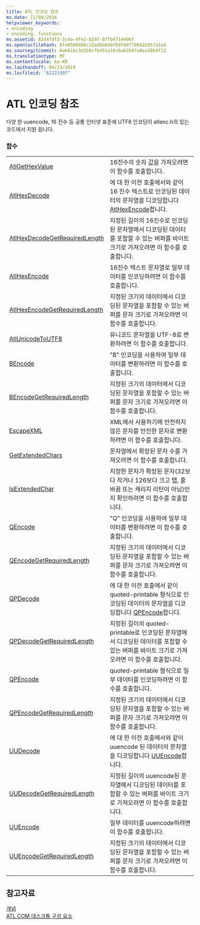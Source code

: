 ```yaml
---
title: ATL 인코딩 참조
ms.date: 11/04/2016
helpviewer_keywords:
- encoding
- encoding, functions
ms.assetid: 82d4fdf3-3c4a-4fe2-b297-8ffb4714406f
ms.openlocfilehash: 8fe0506980c22ad9a64bf69f6877b041b957a1a4
ms.sourcegitcommit: 0ab61bc3d2b6cfbd52a16c6ab2b97a8ea1864f12
ms.translationtype: MT
ms.contentlocale: ko-KR
ms.lasthandoff: 04/23/2019
ms.locfileid: "62223307"
---
```

# <a name="atl-encoding-reference"></a>ATL 인코딩 참조

다양 한 uuencode, 16 진수 등 공통 인터넷 표준에 UTF8 인코딩이 atlenc.h의 있는 코드에서 지원 됩니다.

### <a name="functions"></a>함수

|||
|-|-|
|[AtlGetHexValue](reference/atl-text-encoding-functions.md#atlgethexvalue)|16진수의 숫자 값을 가져오려면 이 함수를 호출합니다.|
|[AtlHexDecode](reference/atl-text-encoding-functions.md#atlhexdecode)|에 대 한 이전 호출에서와 같이 16 진수 텍스트로 인코딩된 데이터의 문자열을 디코딩합니다 [AtlHexEncode](reference/atl-text-encoding-functions.md#atlhexencode)합니다.|
|[AtlHexDecodeGetRequiredLength](reference/atl-text-encoding-functions.md#atlhexdecodegetrequiredlength)|지정된 길이의 16진수로 인코딩된 문자열에서 디코딩된 데이터를 포함할 수 있는 버퍼를 바이트 크기로 가져오려면 이 함수를 호출합니다.|
|[AtlHexEncode](reference/atl-text-encoding-functions.md#atlhexencode)|16진수 텍스트 문자열로 일부 데이터를 인코딩하려면 이 함수를 호출합니다.|
|[AtlHexEncodeGetRequiredLength](reference/atl-text-encoding-functions.md#atlhexencodegetrequiredlength)|지정된 크기의 데이터에서 디코딩된 문자열을 포함할 수 있는 버퍼를 문자 크기로 가져오려면 이 함수를 호출합니다.|
|[AtlUnicodeToUTF8](reference/atl-text-encoding-functions.md#atlunicodetoutf8)|유니코드 문자열을 UTF-8로 변환하려면 이 함수를 호출합니다.|
|[BEncode](reference/atl-text-encoding-functions.md#bencode)|"B" 인코딩을 사용하여 일부 데이터를 변환하려면 이 함수를 호출합니다.|
|[BEncodeGetRequiredLength](reference/atl-text-encoding-functions.md#bencodegetrequiredlength)|지정된 크기의 데이터에서 디코딩된 문자열을 포함할 수 있는 버퍼를 문자 크기로 가져오려면 이 함수를 호출합니다.|
|[EscapeXML](reference/atl-text-encoding-functions.md#escapexml)|XML에서 사용하기에 안전하지 않은 문자를 안전한 문자로 변환하려면 이 함수를 호출합니다.|
|[GetExtendedChars](reference/atl-text-encoding-functions.md#getextendedchars)|문자열에서 확장된 문자 수를 가져오려면 이 함수를 호출합니다.|
|[IsExtendedChar](reference/atl-text-encoding-functions.md#isextendedchar)|지정한 문자가 확장된 문자(32보다 작거나 126보다 크고 탭, 줄 바꿈 또는 캐리지 리턴이 아님)인지 확인하려면 이 함수를 호출합니다.|
|[QEncode](reference/atl-text-encoding-functions.md#qencode)|"Q" 인코딩을 사용하여 일부 데이터를 변환하려면 이 함수를 호출합니다.|
|[QEncodeGetRequiredLength](reference/atl-text-encoding-functions.md#qencodegetrequiredlength)|지정된 크기의 데이터에서 디코딩된 문자열을 포함할 수 있는 버퍼를 문자 크기로 가져오려면 이 함수를 호출합니다.|
|[QPDecode](reference/atl-text-encoding-functions.md#qpdecode)|에 대 한 이전 호출에서 같이 quoted-printable 형식으로 인코딩된 데이터의 문자열을 디코딩합니다 [QPEncode](reference/atl-text-encoding-functions.md#qpencode)합니다.|
|[QPDecodeGetRequiredLength](reference/atl-text-encoding-functions.md#qpdecodegetrequiredlength)|지정된 길이의 quoted-printable로 인코딩된 문자열에서 디코딩된 데이터를 포함할 수 있는 버퍼를 바이트 크기로 가져오려면 이 함수를 호출합니다.|
|[QPEncode](reference/atl-text-encoding-functions.md#qpencode)|quoted-printable 형식으로 일부 데이터를 인코딩하려면 이 함수를 호출합니다.|
|[QPEncodeGetRequiredLength](reference/atl-text-encoding-functions.md#qpencodegetrequiredlength)|지정된 크기의 데이터에서 디코딩된 문자열을 포함할 수 있는 버퍼를 문자 크기로 가져오려면 이 함수를 호출합니다.|
|[UUDecode](reference/atl-text-encoding-functions.md#uudecode)|에 대 한 이전 호출에서와 같이 uuencode 된 데이터의 문자열을 디코딩합니다 [UUEncode](reference/atl-text-encoding-functions.md#uuencode)합니다.|
|[UUDecodeGetRequiredLength](reference/atl-text-encoding-functions.md#uudecodegetrequiredlength)|지정된 길이의 uuencode된 문자열에서 디코딩된 데이터를 포함할 수 있는 버퍼를 바이트 크기로 가져오려면 이 함수를 호출합니다.|
|[UUEncode](reference/atl-text-encoding-functions.md#uuencode)|일부 데이터를 uuencode하려면 이 함수를 호출합니다.|
|[UUEncodeGetRequiredLength](reference/atl-text-encoding-functions.md#uuencodegetrequiredlength)|지정된 크기의 데이터에서 디코딩된 문자열을 포함할 수 있는 버퍼를 문자 크기로 가져오려면 이 함수를 호출합니다.|

## <a name="see-also"></a>참고자료

[개념](../atl/active-template-library-atl-concepts.md)<br/>
[ATL COM 데스크톱 구성 요소](../atl/atl-com-desktop-components.md)
